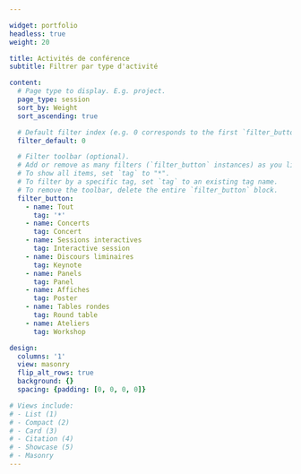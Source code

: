 ```yaml
---

widget: portfolio
headless: true
weight: 20

title: Activités de conférence
subtitle: Filtrer par type d'activité

content:
  # Page type to display. E.g. project.
  page_type: session
  sort_by: Weight
  sort_ascending: true

  # Default filter index (e.g. 0 corresponds to the first `filter_button` instance below).
  filter_default: 0

  # Filter toolbar (optional).
  # Add or remove as many filters (`filter_button` instances) as you like.
  # To show all items, set `tag` to "*".
  # To filter by a specific tag, set `tag` to an existing tag name.
  # To remove the toolbar, delete the entire `filter_button` block.
  filter_button:
    - name: Tout
      tag: '*'
    - name: Concerts
      tag: Concert
    - name: Sessions interactives
      tag: Interactive session
    - name: Discours liminaires
      tag: Keynote
    - name: Panels
      tag: Panel
    - name: Affiches
      tag: Poster
    - name: Tables rondes
      tag: Round table
    - name: Ateliers
      tag: Workshop

design:
  columns: '1'
  view: masonry
  flip_alt_rows: true
  background: {}
  spacing: {padding: [0, 0, 0, 0]}

# Views include: 
# - List (1)
# - Compact (2)
# - Card (3)
# - Citation (4)
# - Showcase (5)
# - Masonry
---
```

